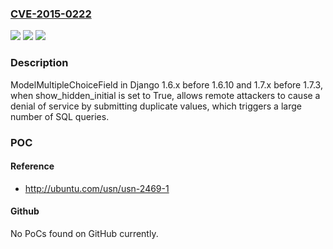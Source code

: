 ### [CVE-2015-0222](https://cve.mitre.org/cgi-bin/cvename.cgi?name=CVE-2015-0222)
![](https://img.shields.io/static/v1?label=Product&message=n%2Fa&color=blue)
![](https://img.shields.io/static/v1?label=Version&message=n%2Fa&color=blue)
![](https://img.shields.io/static/v1?label=Vulnerability&message=n%2Fa&color=brighgreen)

### Description

ModelMultipleChoiceField in Django 1.6.x before 1.6.10 and 1.7.x before 1.7.3, when show_hidden_initial is set to True, allows remote attackers to cause a denial of service by submitting duplicate values, which triggers a large number of SQL queries.

### POC

#### Reference
- http://ubuntu.com/usn/usn-2469-1

#### Github
No PoCs found on GitHub currently.

